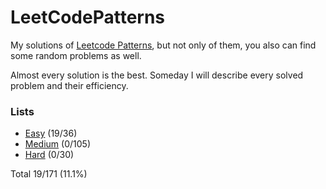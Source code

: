 # LeetCodePatterns

My solutions of [Leetcode Patterns](https://seanprashad.com/leetcode-patterns/), but not only of them, you also can find some random problems as well.

Almost every solution is the best. Someday I will describe every solved problem and their efficiency.

### Lists
* [Easy](https://github.com/Hanekawa-chan/LeetCodePatterns/blob/master/Easy/PATTERNS.md) (19/36)
* [Medium](https://github.com/Hanekawa-chan/LeetCodePatterns/blob/master/Medium/PATTERNS.md) (0/105)
* [Hard](https://github.com/Hanekawa-chan/LeetCodePatterns/blob/master/Hard/PATTERNS.md) (0/30)

Total 19/171 (11.1%)
